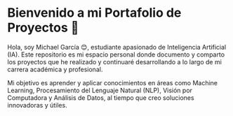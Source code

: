 # Bienvenido a mi Portafolio de Proyectos 👋

Hola, soy Michael García 😊, estudiante apasionado de Inteligencia Artificial (IA). Este repositorio es mi espacio personal donde documento y comparto los proyectos que he realizado y continuaré desarrollando a lo largo de mi carrera académica y profesional.

Mi objetivo es aprender y aplicar conocimientos en áreas como Machine Learning, Procesamiento del Lenguaje Natural (NLP), Visión por Computadora y Análisis de Datos, al tiempo que creo soluciones innovadoras y útiles.
